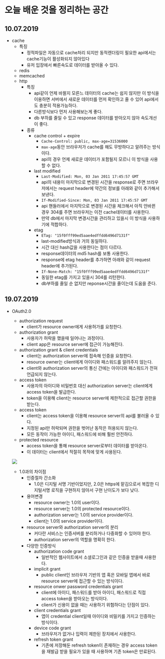 # 오늘 배운 것을 정리하는 공간

## 10.07.2019

- cache
  - 특징
    - 정적파일은 자동으로 cache처리 되지만 동적렌더링이 필요한 api에서는 cache기능이 활성화되지 않아있다
    - 유저 입장에서 빠른속도로 데이터를 받아올 수 있다.
  - redis
  - memcached
  - http
    - 특징
      - api같이 언제 바뀔지 모른느 데이터의 cache는 쉽지 않지만 이 방식을 이용하면 서버에서 새로운 데이터를 먼저 확인하고 줄 수 있어 api에서도 충분히 적용가능하다.
      - 다른방식보다 먼저 사용해보는게 좋다.
      - db 부하를 줄일 수 있고 response 데이터를 받아오지 않아 속도개선이 좋다.
    - 종류
      - cache control + expire
        - `Cache-Control: public, max-age=31536000`
        - `max-age`동안 브라우저가 cache를 해도 무방하다고 알려주는 방식이다.
        - api의 경우 언제 새로운 데이터가 포함될지 모르니 이 방식을 사용할 수 없다.
      - last modified
        - `Last-Modified: Mon, 03 Jan 2011 17:45:57 GMT`
        - api의 내용이 마지막으로 변경된 시간을 response로 주면 브라우저에서는 request header에 약간의 정보를 아래와 같이 추가해서 보낸다.
        - `If-Modified-Since: Mon, 03 Jan 2011 17:45:57 GMT`
        - api 핸들러에서 마지막으로 변경된 시간을 체크해서 아직 안바뀐 경우 304를 주면 브라우저는 이전 cache데이터를 사용한다.
        - 만약 db에서 마지막 변경시간을 관리하고 있을시 이 방식을 사용하기에 적합하다.
      - etag
        - `ETag: "15f0fff99ed5aae4edffdd6496d7131f"`
        - last-modified방식과 거의 동일하다.
        - 시간 대신 hash값을 사용한다는 점이 다르다.
        - response데이터의 md5 hash를 보통 사용한다.
        - response에 etag header를 추가하면 아래와 같이 request header에 추가된다.
        - `If-None-Match: "15f0fff99ed5aae4edffdd6496d7131f"`
        - 동일한 etag를 가지고 있을시 304를 리턴한다.
        - db부하를 줄일 순 없지만 reponse시간을 줄이는데 도움을 준다.

## 19.07.2019

- OAuth2.0

  - authorization request
    - client가 resource owner에게 사용허가를 요청한다.
  - authorization grant
    - 사용자가 허락을 했을때 일어나는 과정이다.
    - client app은 resource server에 접근이 가능해진다.
  - authorization grant & client credentials
    - client는 authorization server에 접속해 인증을 요청한다.
    - resource owner는 client에게 아이디와 패스워드를 알려주지 않는다.
    - client와 authorization server의 통신 간에는 아이디와 패스워드가 전혀 언급되지 않는다.
  - access token
    - 사용자의 아이디와 비밀번호 대신 authorization server는 client에게 access token을 발급한다.
    - token을 이용해 client는 resource server에 제한적으로 접근할 권한을 받는다.
  - access token
    - client는 access token을 이용해 resource server의 api를 불러올 수 있다.
    - 지정된 api만 허락되며 권한을 벗어난 동작은 허용되지 않는다.
    - 모든 동작이 가능한 아이디, 패스워드에 비해 훨씬 안전하다.
  - protected resource
    - access token을 통해 resource server로부터 데이터를 받아온다.
    - 이 데이터는 client에서 적절히 목적에 맞게 사용된다.

  ![](https://wiki.changwoo.pe.kr/_media/research:oauth20:oauth_2.0_and_the_google_api_client_for_python.jpg?w=640&tok=28707f)

  - 1.0과의 차이점
    - 인증절차 간소화
      - 1.0은 디지털 서명 기반이었지만, 2.0은 https에 맡김으로서 복잡한 디지털서명 로직을 구현하지 않아서 구현 난이도가 보다 낮다.
    - 용어변경
      - resource owner는 1.0의 user이다.
      - resource server는 1.0의 protected resource이다.
      - authorization server는 1.0의 service provider이다.
      - client는 1.0의 service provider이다.
    - resource server와 authorization server의 분리
      - 커다란 서비스는 인증서버를 분리하거나 다중화할 수 있어야 한다.
      - authorization server의 역할을 명확히 한다.
    - 다양한 인증방식
      - authorization code grant
        - 일반적인 웹사이트에서 소셜로그인과 같은 인증을 받을때 사용한다.
      - implicit grant
        - public client인 브라우저 기반의 앱 혹은 모바일 앱에서 바로 resource server에 접근할 수 있는 방식이다.
      - resource onwer password credentials grant
        - client에 아이디, 패스워드를 받아 아이디, 패스워드로 직접 access token을 받아오는 방식이다.
        - client가 신용이 없을 때는 사용하기 위험하다는 단점이 있다.
      - client credentials grant
        - 앱이 credential client일때 아이디와 비밀키를 가지고 인증하는 방식이다.
      - device code grant
        - 브라우저가 없거나 입력이 제한된 장치에서 사용한다.
      - refresh token grant
        - 기존에 저장해둔 refresh token이 존재하는 경우 access token을 재발급 받을 필요가 있을 때 사용하며 기존 token은 만료된다.
